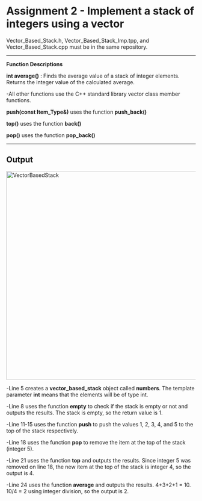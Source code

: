 # Assignment 2 - Implement a stack of integers using a vector

Vector_Based_Stack.h, Vector_Based_Stack_Imp.tpp, and Vector_Based_Stack.cpp must be in the same repository.

---
**Function Descriptions**

**int average()** : Finds the average value of a stack of integer elements. Returns the integer value of the calculated average.

-All other functions use the C++ standard library vector class member functions.

**push(const Item_Type&)** uses the function **push_back()**

**top()** uses the function **back()**

**pop()** uses the function **pop_back()**


---
## Output

<img width="555" alt="VectorBasedStack" src="https://github.com/user-attachments/assets/716c6986-087c-43a5-87bf-5f00c9c9f236">

-Line 5 creates a **vector_based_stack** object called **numbers**. The template parameter **int** means that the elements will be of type int.

-Line 8 uses the function **empty** to check if the stack is empty or not and outputs the results. The stack is empty, so the return value is 1.

-Line 11-15 uses the function **push** to push the values 1, 2, 3, 4, and 5 to the top of the stack respectively.

-Line 18 uses the function **pop** to remove the item at the top of the stack (integer 5).

-Line 21 uses the function **top** and outputs the results. Since integer 5 was removed on line 18, the new item at the top of the stack is integer 4, so the output is 4.

-Line 24 uses the function **average** and outputs the results. 4+3+2+1 = 10. 10/4 = 2 using integer division, so the output is 2.
